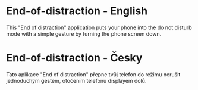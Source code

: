 # End-of-distraction - English
This "End of distraction" application puts your phone into the do not disturb mode with a simple gesture by turning the phone screen down.

# End-of-distraction - Česky
Tato aplikace "End of distraction" přepne tvůj telefon do režimu nerušit jednoduchým gestem, otočením telefonu displayem dolů.
